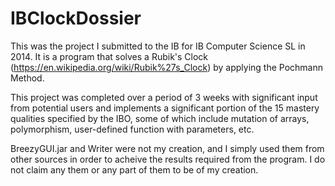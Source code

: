 # IBClockDossier
This was the project I submitted to the IB for IB Computer Science SL in 2014. It is a program that solves a Rubik's Clock (https://en.wikipedia.org/wiki/Rubik%27s_Clock) by applying the Pochmann Method.

This project was completed over a period of 3 weeks with significant input from potential users and implements a significant portion of the 15 mastery qualities specified by the IBO, some of which include mutation of arrays, polymorphism, user-defined function with parameters, etc.

BreezyGUI.jar and Writer were not my creation, and I simply used them from other sources in order to acheive the results required from the program. I do not claim any them or any part of them to be of my creation.
